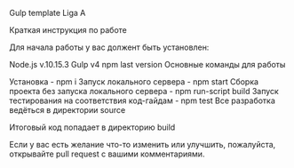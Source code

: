 Gulp template Liga A

Краткая инструкция по работе

Для начала работы у вас должент быть установлен:

Node.js v.10.15.3
Gulp v4
npm last version
Основные команды для работы

Установка - npm i
Запуск локального сервера - npm start
Сборка проекта без запуска локального сервера - npm run-script build
Запуск тестирования на соответствия код-гайдам - npm test
Все разработка ведёться в директории source

Итоговый код попадает в директорию build

Если у вас есть желание что-то изменить или улучшить, пожалуйста, открывайте pull request с вашими комментариями.
